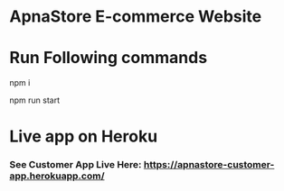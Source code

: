 # ApnaStore E-commerce Website

# Run Following commands 

npm i

npm run start

# Live app on Heroku
<h3> See Customer App Live Here: <a href = "https://apnastore-customer-app.herokuapp.com/"> https://apnastore-customer-app.herokuapp.com/ </a> </h3>

